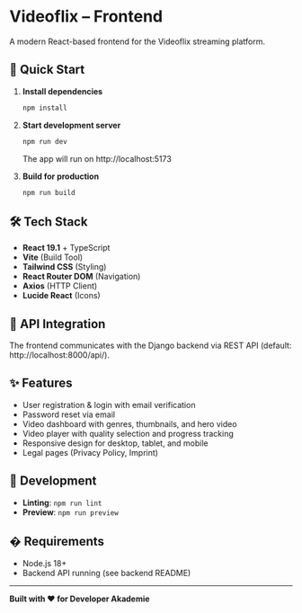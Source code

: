 # Videoflix – Frontend

A modern React-based frontend for the Videoflix streaming platform.

## 🚀 Quick Start

1. **Install dependencies**
   ```bash
   npm install
   ```

2. **Start development server**
   ```bash
   npm run dev
   ```
   The app will run on http://localhost:5173

3. **Build for production**
   ```bash
   npm run build
   ```

## 🛠️ Tech Stack

- **React 19.1** + TypeScript
- **Vite** (Build Tool)
- **Tailwind CSS** (Styling)
- **React Router DOM** (Navigation)
- **Axios** (HTTP Client)
- **Lucide React** (Icons)

## 🔗 API Integration

The frontend communicates with the Django backend via REST API (default: http://localhost:8000/api/).

## ✨ Features

- User registration & login with email verification
- Password reset via email
- Video dashboard with genres, thumbnails, and hero video
- Video player with quality selection and progress tracking
- Responsive design for desktop, tablet, and mobile
- Legal pages (Privacy Policy, Imprint)

## 🧪 Development

- **Linting**: `npm run lint`
- **Preview**: `npm run preview`

## � Requirements

- Node.js 18+ 
- Backend API running (see backend README)

---

**Built with ❤️ for Developer Akademie**
